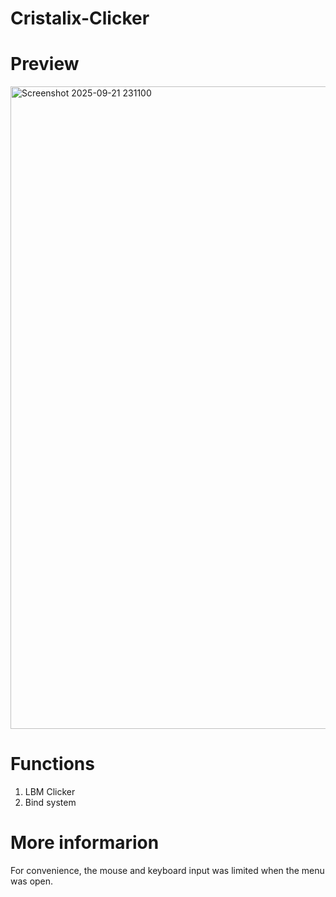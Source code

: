 # Cristalix-Clicker

# Preview
<img width="1919" height="1028" alt="Screenshot 2025-09-21 231100" src="https://github.com/user-attachments/assets/54aa0f85-1177-4fb2-869d-d85bf30a8bd6" />

# Functions
1. LBM Clicker 
2. Bind system

# More informarion
For convenience, the mouse and keyboard input was limited when the menu was open.
